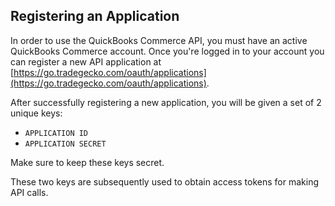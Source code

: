 ## Registering an Application

In order to use the QuickBooks Commerce API, you must have an active QuickBooks Commerce account.
Once you're logged in to your account you can register a new API application at 
[https://go.tradegecko.com/oauth/applications](https://go.tradegecko.com/oauth/applications).

After successfully registering a new application, you will be given a set of 2
unique keys: 

- `APPLICATION ID`
- `APPLICATION SECRET`

<aside class="warning">
  Make sure to keep these keys secret.
</aside>

These two keys are subsequently used to obtain access tokens for making API calls.
